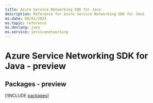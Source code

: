 ```yaml
---
title: Azure Service Networking SDK for Java
description: Reference for Azure Service Networking SDK for Java
ms.date: 08/01/2025
ms.topic: reference
ms.devlang: java
ms.service: servicenetworking
---
```

# Azure Service Networking SDK for Java - preview
## Packages - preview
[!INCLUDE [packages](service-networking-index.md)]